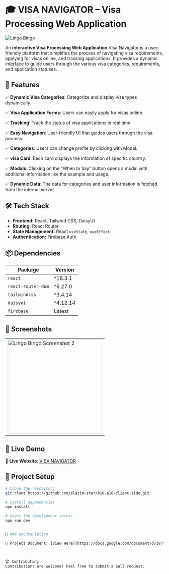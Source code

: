 # 🎓 VISA NAVIGATOR – Visa Processing Web Application

![Lingo Bingo](https://i.ibb.co.com/Qj9r8NvT/sx.jpg)

An **interactive Visa Processing Web Application** Visa Navigator is a user-friendly platform that simplifies the process of navigating visa requirements, applying for visas online, and tracking applications. It provides a dynamic interface to guide users through the various visa categories, requirements, and application statuses.

## 📌 Features

✅ **Dynamic Visa Categories**: Categorize and display visa types dynamically.

✅ **Visa Application Forms**: Users can easily apply for visas online.

✅ **Tracking**: Track the status of visa applications in real time.

✅ **Easy Navigation**: User-friendly UI that guides users through the visa process.

✅ **Categories**: Users can change profile by clicking with Modal.

✅ **visa Card**: Each card displays the information of specific country.

✅ **Modals**: Clicking on the "When to Say" button opens a modal with additional information like the example and usage.

✅ **Dynamic Data**: The data for categories and  user information is fetched from the internal server 


## 🛠️ Tech Stack

- **Frontend:** React, Tailwind CSS, DaisyUI  
- **Routing:** React Router  
- **State Management:** React `useState`, `useEffect`  
- **Authentication:** Firebase Auth  

## 📦 Dependencies

| Package             | Version  |
|---------------------|----------|
| `react`            | ^18.3.1  |
| `react-router-dom` | ^6.27.0  |
| `tailwindcss`      | ^3.4.14  |
| `daisyui`          | ^4.12.14 |
| `firebase`         | Latest   |

## 📸 Screenshots  

<div align="center">
  <table>
    <tr>
      <td><img src="https://i.ibb.co.com/4wR0MH9m/dd.jpg" width="300" alt="Lingo Bingo Screenshot 2"></td>
    </tr>
  </table>
</div>

## 🚀 Live Demo  

🔗 **Live Website**: [VISA NAVIGATOR](https://b10-a10-client-side.web.app/)  

## 📂 Project Setup

```bash
# Clone the repository
git clone https://github.com/alazim-star/b10-a10-client-side.git

# Install dependencies
npm install

# Start the development server
npm run dev


📜 ### Documentation

📄 Project Document: [View Here](https://docs.google.com/document/d/1V7YZXJbhnlJpqLZonXKU_Xxl5slLF8H6t4tAYiYbh0s/edit?tab=t.0)

 

🏆 Contributing
Contributions are welcome! Feel free to submit a pull request.

